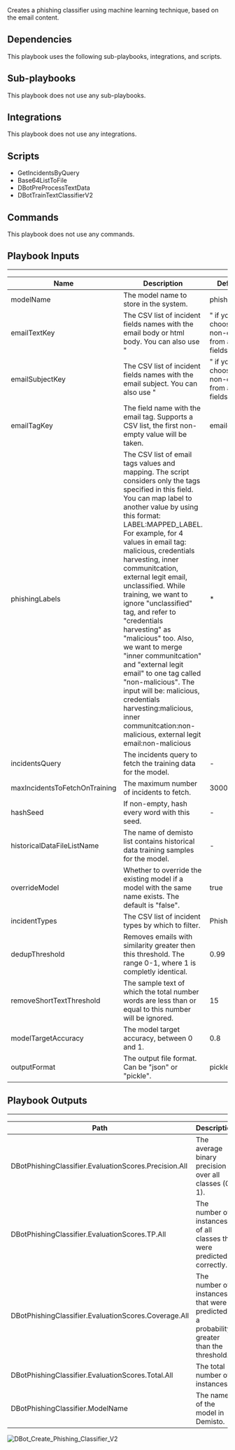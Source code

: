 Creates a phishing classifier using machine learning technique, based on the email content.

## Dependencies
This playbook uses the following sub-playbooks, integrations, and scripts.

## Sub-playbooks
This playbook does not use any sub-playbooks.

## Integrations
This playbook does not use any integrations.

## Scripts
* GetIncidentsByQuery
* Base64ListToFile
* DBotPreProcessTextData
* DBotTrainTextClassifierV2

## Commands
This playbook does not use any commands.

## Playbook Inputs
---

| **Name** | **Description** | **Default Value** | **Source** | **Required** |
| --- | --- | --- | --- | --- |
| modelName | The model name to store in the system. | phishing_model | - | Optional |
| emailTextKey | The CSV list of incident fields names with the email body or html body. You can also use "|" if you want to choose the first non-empty value from a list of fields. | emailbody|emailbodyhtml|details | - | Optional |
| emailSubjectKey | The CSV list of incident fields names with the email subject. You can also use "|" if you want to choose the first non-empty value from a list of fields. | emailsubject|name | - | Optional |
| emailTagKey | The field name with the email tag. Supports a CSV list, the first non-empty value will be taken. | emailclassification | - | Optional |
| phishingLabels | The CSV list of email tags values and mapping. The script considers only the tags specified in this field. You can map label to another value by using this format: LABEL:MAPPED_LABEL. For example, for 4 values in email tag: malicious, credentials harvesting, inner communitcation, external legit email, unclassified. While training, we want to ignore "unclassified" tag, and refer to "credentials harvesting" as "malicious" too. Also, we want to merge "inner communitcation" and "external legit email" to one tag called "non-malicious". The input will be: malicious, credentials harvesting:malicious, inner communitcation:non-malicious, external legit email:non-malicious | * | - | Optional |
| incidentsQuery | The incidents query to fetch the training data for the model. | - | - | Optional |
| maxIncidentsToFetchOnTraining | The maximum number of incidents to fetch. | 3000 | - | Optional |
| hashSeed | If non-empty, hash every word with this seed. | - | - | Optional |
| historicalDataFileListName | The name of demisto list contains historical data training samples for the model. | - | - | Optional |
| overrideModel | Whether to override the existing model if a model with the same name exists. The default is "false". | true | - | Optional |
| incidentTypes | The CSV list of incident types by which to filter. | Phishing | - | Optional |
| dedupThreshold | Removes emails with similarity greater then this threshold. The range 0-1, where 1 is completly identical. | 0.99 | - | Optional |
| removeShortTextThreshold | The sample text of which the total number words are less than or equal to this number will be ignored. | 15 | - | Optional |
| modelTargetAccuracy | The model target accuracy, between 0 and 1. | 0.8 | - | Optional |
| outputFormat | The output file format. Can be "json" or "pickle". | pickle | - | Optional |

## Playbook Outputs
---

| **Path** | **Description** | **Type** |
| --- | --- | --- |
| DBotPhishingClassifier.EvaluationScores.Precision.All | The average binary precision over all classes (0-1). | number |
| DBotPhishingClassifier.EvaluationScores.TP.All | The number of instances of all classes that were predicted correctly. | number |
| DBotPhishingClassifier.EvaluationScores.Coverage.All | The number of instances that were predicted at a probability greater than the threshold. | number |
| DBotPhishingClassifier.EvaluationScores.Total.All | The total number of instances. | number |
| DBotPhishingClassifier.ModelName | The name of the model in Demisto. | string |

![DBot_Create_Phishing_Classifier_V2](https://github.com/demisto/content/blob/77dfca704d8ac34940713c1737f89b07a5fc2b9d/images/playbooks/DBot_Create_Phishing_Classifier_V2.png)
